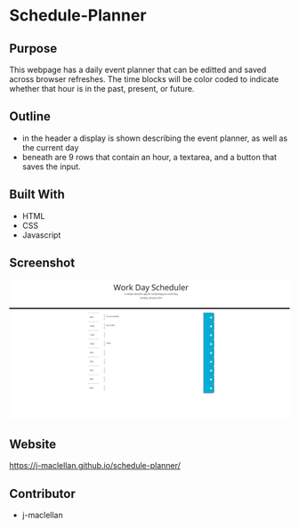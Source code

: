 # Schedule-Planner

## Purpose
This webpage has a daily event planner that can be editted and saved across browser refreshes. 
The time blocks will be color coded to indicate whether that hour is in the past, present, or future.

## Outline
* in the header a display is shown describing the event planner, as well as the current day
* beneath are 9 rows that contain an hour, a textarea, and a button that saves the input.


## Built With
* HTML
* CSS
* Javascript

## Screenshot
![Webpage](./assets/images/README.jpg)

## Website
https://j-maclellan.github.io/schedule-planner/

## Contributor
* j-maclellan